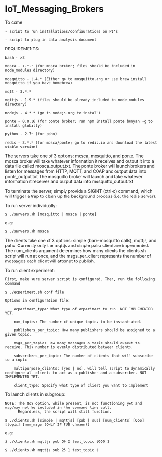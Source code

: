 # IoT_Messaging_Brokers

To come

	- script to run installations/configurations on PI's

	- script to plug in data analysis document

REQUIREMENTS:

	bash - >3

	mosca - 1.*.* (for mosca broker; files should be included in node_modules directory)

	mosquitto - 1.4.* (Either go to mosquitto.org or use brew install mosquitto if you have homebrew)

	mqtt - 3.*.* 

	mqttjs - 1.9.* (files should be already included in node_modules directory)

	nodejs - 4.*.* (go to nodejs.org to install)

	ponte - 0.0.16 (for ponte broker; run npm install ponte bunyan -g to install globally)

	python - 2.7+ (for paho)

	redis - 3.*.* (for mosca/ponte; go to redis.io and download the latest stable version)
		

The servers take one of 3 options: mosca, mosquitto, and ponte.
The mosca broker will take whatever information it receives and output it into a data file called mosca_output.txt.
The ponte broker will launch brokers and listen for messages from HTTP, MQTT, and COAP and output data into ponte_output.txt
The mosquitto broker will launch and take whatever information it receives and output data into mosquitto_output.txt

To terminate the server, simply provide a SIGINT (ctrl-c) command, which will trigger a trap to clean up the background 
process (i.e: the redis server).

To run server individually:
	
	$ ./servers.sh [mosquitto | mosca | ponte]

	e.g:

	$ ./servers.sh mosca

	
The clients take one of 3 options: simple (bare-mosquitto calls), mqttjs, and paho. Currently only the mqttjs and simple paho client are implemented. The num_clients argument determines how many clients the clients.sh script will run at once, and the msgs_per_client represents the number of messages each client will attempt to publish. 

To run client experiment:

	First, make sure server script is configured. Then, run the following command

	$ ./experiment.sh conf_file
	
	Options in configuration file:
	
		experiment_type: What type of experiment to run. NOT IMPLEMENTED YET.
		
		num_topics: The number of unique topics to be instantiated.

		publishers_per_topic: How many publishers should be assigned to a given topic.

		msgs_per_topic: How many messages a topic should expect to receive. This number is evenly distributed between clients.

		subscribers_per_topic: The number of clients that will subscribe to a topic

		multipurpose_clients: [yes | no], will tell script to dynamically configure all clients to act as a publisher and a subscriber. NOT IMPLEMENTED YET. 

		client_type: Specify what type of client you want to implement


To launch clients in subgroup:

	NOTE: The QoS option, while present, is not functioning yet and may/may not be included in the command line call.
	 	  Regardless, the script will still function.

	$ ./clients.sh [simple | mqttjs] [pub | sub] [num_clients] [QoS] [topic] [num_msgs (ONLY IF PUB chosen)]

	e.g: 

	$ ./clients.sh mqttjs pub 50 2 test_topic 1000 1
	
	$ ./clients.sh mqttjs sub 25 1 test_topic 1
	





